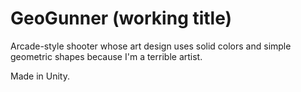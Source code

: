 # GeoGunner (working title)
Arcade-style shooter whose art design uses solid colors and simple geometric shapes because I'm a terrible artist.

Made in Unity.
